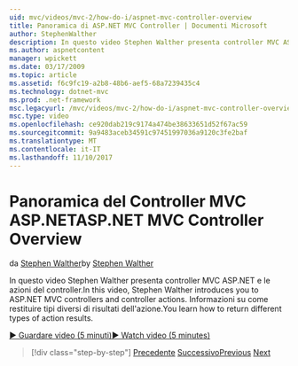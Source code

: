 ```yaml
---
uid: mvc/videos/mvc-2/how-do-i/aspnet-mvc-controller-overview
title: Panoramica di ASP.NET MVC Controller | Documenti Microsoft
author: StephenWalther
description: In questo video Stephen Walther presenta controller MVC ASP.NET e le azioni del controller. Informazioni su come restituire tipi diversi di risultati dell'azione.
ms.author: aspnetcontent
manager: wpickett
ms.date: 03/17/2009
ms.topic: article
ms.assetid: f6c9fc19-a2b8-48b6-aef5-68a7239435c4
ms.technology: dotnet-mvc
ms.prod: .net-framework
msc.legacyurl: /mvc/videos/mvc-2/how-do-i/aspnet-mvc-controller-overview
msc.type: video
ms.openlocfilehash: ce920dab219c9174a474be38633651d52f67ac59
ms.sourcegitcommit: 9a9483aceb34591c97451997036a9120c3fe2baf
ms.translationtype: MT
ms.contentlocale: it-IT
ms.lasthandoff: 11/10/2017
---
```

<a name="aspnet-mvc-controller-overview"></a><span data-ttu-id="6fcc3-104">Panoramica del Controller MVC ASP.NET</span><span class="sxs-lookup"><span data-stu-id="6fcc3-104">ASP.NET MVC Controller Overview</span></span>
====================
<span data-ttu-id="6fcc3-105">da [Stephen Walther](https://github.com/StephenWalther)</span><span class="sxs-lookup"><span data-stu-id="6fcc3-105">by [Stephen Walther](https://github.com/StephenWalther)</span></span>

<span data-ttu-id="6fcc3-106">In questo video Stephen Walther presenta controller MVC ASP.NET e le azioni del controller.</span><span class="sxs-lookup"><span data-stu-id="6fcc3-106">In this video, Stephen Walther introduces you to ASP.NET MVC controllers and controller actions.</span></span> <span data-ttu-id="6fcc3-107">Informazioni su come restituire tipi diversi di risultati dell'azione.</span><span class="sxs-lookup"><span data-stu-id="6fcc3-107">You learn how to return different types of action results.</span></span>

[<span data-ttu-id="6fcc3-108">&#9654; Guardare video (5 minuti)</span><span class="sxs-lookup"><span data-stu-id="6fcc3-108">&#9654; Watch video (5 minutes)</span></span>](https://channel9.msdn.com/Blogs/ASP-NET-Site-Videos/aspnet-mvc-controller-overview)

>[!div class="step-by-step"]
<span data-ttu-id="6fcc3-109">[Precedente](understanding-models-views-and-controllers.md)
[Successivo](understanding-controllers-controller-actions-and-action-results.md)</span><span class="sxs-lookup"><span data-stu-id="6fcc3-109">[Previous](understanding-models-views-and-controllers.md)
[Next](understanding-controllers-controller-actions-and-action-results.md)</span></span>
